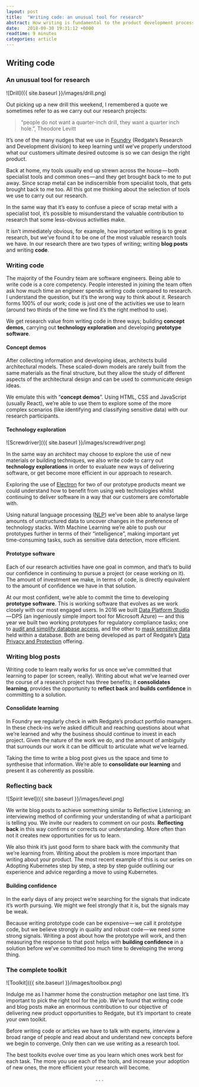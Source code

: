 ```yaml
---
layout: post
title:  "Writing code: an unusual tool for research"
abstract: How writing is fundamental to the product development process
date:   2018-09-30 19:31:12 +0000
readtime: 9 minutes
categories: article
---
```



## Writing code
### An unusual tool for research

![Drill]({{ site.baseurl }}/images/drill.png)

Out picking up a new drill this weekend, I remembered a quote we sometimes refer to as we carry out our research projects:

> “people do not want a quarter-inch drill, they want a quarter inch hole.”, Theodore Levitt

It’s one of the many nudges that we use in [Foundry](https://www.red-gate.com/foundry/#how-foundry-works) (Redgate’s Research and Development division) to keep learning until we’ve properly understood what our customers ultimate desired outcome is so we can design the right product.

Back at home, my tools usually end up strewn across the house — both specialist tools and common ones — and they get brought back to me to put away. Since scrap metal can be indiscernible from specialist tools, that gets brought back to me too. All this got me thinking about the selection of tools we use to carry out our research.

In the same way that it’s easy to confuse a piece of scrap metal with a specialist tool, it’s possible to misunderstand the valuable contribution to research that some less-obvious activities make.

It isn’t immediately obvious, for example, how important writing is to great research, but we’ve found it to be one of the most valuable research tools we have. In our research there are two types of writing; writing **blog posts** and writing **code**.

### Writing code

The majority of the Foundry team are software engineers. Being able to write code is a core competency. People interested in joining the team often ask how much time an engineer spends writing code compared to research. I understand the question, but it’s the wrong way to think about it. Research forms 100% of our work; code is just one of the activities we use to learn (around two thirds of the time we find it’s the right method to use).

We get research value from writing code in three ways; building **concept demos**, carrying out **technology exploration** and developing **prototype software**.

#### Concept demos

After collecting information and developing ideas, architects build architectural models. These scaled-down models are rarely built from the same materials as the final structure, but they allow the study of different aspects of the architectural design and can be used to communicate design ideas.

We emulate this with “**concept demos**”. Using HTML, CSS and JavaScript (usually React), we’re able to use them to explore some of the more complex scenarios (like identifying and classifying sensitive data) with our research participants.

#### Technology exploration

![Screwdriver]({{ site.baseurl }}/images/screwdriver.png)

In the same way an architect may choose to explore the use of new materials or building techniques, we also write code to carry out **technology explorations** in order to evaluate new ways of delivering software, or get become more efficient in our approach to research.

Exploring the use of [Electron](https://electronjs.org/) for two of our prototype products meant we could understand how to benefit from using web technologies whilst continuing to deliver software in a way that our customers are comfortable with.

Using natural language processing ([NLP](https://en.wikipedia.org/wiki/Natural_language_processing)) we’ve been able to analyse large amounts of unstructured data to uncover changes in the preference of technology stacks. With Machine Learning we’re able to push our prototypes further in terms of their “intelligence”, making important yet time-consuming tasks, such as sensitive data detection, more efficient.

#### Prototype software

Each of our research activities have one goal in common, and that’s to build our confidence in continuing to pursue a project (or cease working on it). The amount of investment we make, in terms of code, is directly equivalent to the amount of confidence we have in that solution.

At our most confident, we’re able to commit the time to developing **prototype software**. This is working software that evolves as we work closely with our most engaged users. In 2016 we built [Data Platform Studio](https://www.dataplatformstudio.com/) — DPS (an ingeniously simple import tool for Microsoft Azure) — and this year we built two working prototypes for regulatory compliance tasks; one to [audit and simplify database access](https://www.red-gate.com/blog/audit-and-compliance/sql-census-update-new-server-view), and the other to [mask sensitive data](https://www.red-gate.com/blog/audit-and-compliance/sql-data-mask) held within a database. Both are being developed as part of Redgate’s [Data Privacy and Protection](https://www.red-gate.com/blog/audit-and-compliance) offering.

### Writing blog posts

Writing code to learn really works for us once we’ve committed that learning to paper (or screen, really). Writing about what we’ve learned over the course of a research project has three benefits; it **consolidates learning**, provides the opportunity to **reflect back** and **builds confidence** in committing to a solution.

#### Consolidate learning

In Foundry we regularly check in with Redgate’s product portfolio managers. In these check-ins we’re asked difficult and reaching questions about what we’re learned and why the business should continue to invest in each project. Given the nature of the work we do, and the amount of ambiguity that surrounds our work it can be difficult to articulate what we’ve learned.

Taking the time to write a blog post gives us the space and time to synthesise that information. We’re able to **consolidate our learning** and present it as coherently as possible.

### Reflecting back

![Spirit level]({{ site.baseurl }}/images/level.png)

We write blog posts to achieve something similar to Reflective Listening; an interviewing method of confirming your understanding of what a participant is telling you. We invite our readers to comment on our posts. **Reflecting back** in this way confirms or corrects our understanding. More often than not it creates new opportunities for us to learn.

We also think it’s just good form to share back with the community that we’re learning from. Writing about the problem is more important than writing about your product. The most recent example of this is our series on Adopting Kubernetes step by step, a step by step guide outlining our experience and advice regarding a move to using Kubernetes.

#### Building confidence

In the early days of any project we’re searching for the signals that indicate it’s worth pursuing. We might we feel strongly that it is, but the signals may be weak.

Because writing prototype code can be expensive — we call it prototype code, but we believe strongly in quality and robust code — we need some strong signals. Writing a post about how the prototype will work, and then measuring the response to that post helps with **building confidence** in a solution before we’ve committed too much time to developing the wrong thing.

### The complete toolkit

![Toolkit]({{ site.baseurl }}/images/toolbox.png)

Indulge me as I hammer home the construction metaphor one last time. It’s important to pick the right tool for the job. We’ve found that writing code and blog posts make an enormous contribution to our objective of delivering new product opportunities to Redgate, but it’s important to create your own toolkit.

Before writing code or articles we have to talk with experts, interview a broad range of people and read about and understand new concepts before we begin to converge. Only then can we use writing as a research tool.

The best toolkits evolve over time as you learn which ones work best for each task. The more you use each of the tools, and increase your adoption of new ones, the more efficient your research will become.

<p style="text-align: center">. . .</p>
